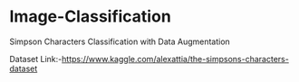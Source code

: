 # Image-Classification
Simpson Characters Classification with Data Augmentation

Dataset Link:-https://www.kaggle.com/alexattia/the-simpsons-characters-dataset
